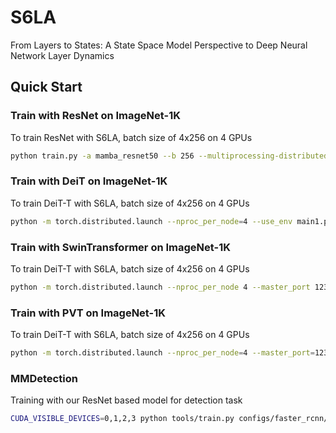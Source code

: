 
# S6LA

From Layers to States: A State Space Model Perspective to Deep Neural Network Layer Dynamics

## Quick Start

### Train with ResNet on ImageNet-1K

To train ResNet with S6LA, batch size of 4x256 on 4 GPUs

  ```bash
  python train.py -a mamba_resnet50 --b 256 --multiprocessing-distributed --world-size 1 --rank 0 imagenet_path
  ``` 


### Train with DeiT on ImageNet-1K

To train DeiT-T with S6LA, batch size of 4x256 on 4 GPUs

  ```bash
  python -m torch.distributed.launch --nproc_per_node=4 --use_env main1.py --model swintransformer_s6_tiny_patch16_224_v1 --batch-size 256 --data-path data_path
  ``` 


### Train with SwinTransformer on ImageNet-1K

To train DeiT-T with S6LA, batch size of 4x256 on 4 GPUs

  ```bash
  python -m torch.distributed.launch --nproc_per_node 4 --master_port 12345 main.py --cfg ../Swin-Transformer/configs/swin/swin_base_patch4_window7_224_s6.yaml --data-path data_path
  ``` 

### Train with PVT on ImageNet-1K

To train DeiT-T with S6LA, batch size of 4x256 on 4 GPUs

  ```bash
  python -m torch.distributed.launch --nproc_per_node=4 --master_port=1234 --use_env main.py --config ../PVT/classification/configs/pvt_v2/pvt_v2_b2.py --data-path data_path
  ``` 



### MMDetection

Training with our ResNet based model for detection task

  ```bash
  CUDA_VISIBLE_DEVICES=0,1,2,3 python tools/train.py configs/faster_rcnn/faster_rcnn_r50s6eca_fpn_1x_coco.py --cfg-options data.samples_per_gpu=4
  ```
